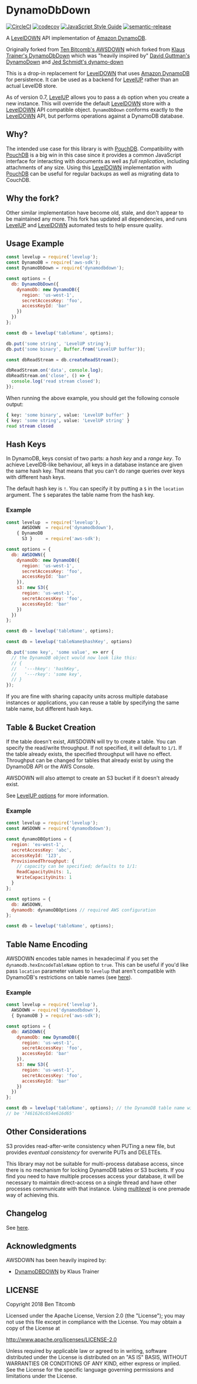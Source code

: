 # DynamoDbDown

[![CircleCI](https://circleci.com/gh/GioCirque/DynamoDbDown.svg?style=shield)](https://circleci.com/gh/GioCirque/DynamoDbDown) [![codecov](https://codecov.io/gh/GioCirque/DynamoDbDown/branch/master/graph/badge.svg)](https://codecov.io/gh/GioCirque/DynamoDbDown) [![JavaScript Style Guide](https://img.shields.io/badge/code_style-standard-brightgreen.svg)](https://standardjs.com) [![semantic-release](https://img.shields.io/badge/%20%20%F0%9F%93%A6%F0%9F%9A%80-semantic--release-e10079.svg)](https://github.com/semantic-release/semantic-release)

A [LevelDOWN](https://github.com/level/leveldown) API implementation of [Amazon DynamoDB](https://aws.amazon.com/dynamodb/).

Originally forked from [Ten Bitcomb's AWSDOWN](https://github.com/Ravenstine/awsdown) which forked from [Klaus Trainer's DynamoDbDown](https://github.com/KlausTrainer/dynamodbdown) which was "heavily inspired by" [David Guttman's DynamoDown](https://github.com/davidguttman/dynamodown) and [Jed Schmidt's dynamo-down](https://github.com/jed/dynamo-down)

This is a drop-in replacement for [LevelDOWN](https://github.com/level/leveldown) that uses [Amazon DynamoDB](https://aws.amazon.com/dynamodb/) for persistence. It can be used as a backend for [LevelUP](https://github.com/level/levelup) rather than an actual LevelDB store.

As of version 0.7, [LevelUP](https://github.com/level/levelup) allows you to pass a `db` option when you create a new instance. This will override the default [LevelDOWN](https://github.com/level/leveldown) store with a [LevelDOWN](https://github.com/level/leveldown) API compatible object. `DynamoDbDown` conforms exactly to the [LevelDOWN](https://github.com/level/leveldown) API, but performs operations against a DynamoDB database.

## Why?

The intended use case for this library is with [PouchDB](https://github.com/pouchdb/pouchdb). Compatibility with [PouchDB](https://github.com/pouchdb/pouchdb) is a big win in this case since it provides a common JavaScript interface for interacting with documents as well as _full replication_, including attachments of any size. Using this [LevelDOWN](https://github.com/level/leveldown) implementation with [PouchDB](https://github.com/pouchdb/pouchdb) can be useful for regular backups as well as migrating data to CouchDB.

## Why the fork?

Other similar implementation have become old, stale, and don't appear to be maintained any more. This fork has updated all dependencies, and runs [LevelUP](https://github.com/level/levelup) and [LevelDOWN](https://github.com/level/leveldown) automated tests to help ensure quality.

## Usage Example

```js
const levelup = require('levelup');
const DynamoDB = require('aws-sdk');
const DynamoDbDown = require('dynamodbdown');

const options = {
  db: DynamoDbDown({
    dynamoDb: new DynamoDB({
      region: 'us-west-1',
      secretAccessKey: 'foo',
      accessKeyId: 'bar'
    })
  })
};

const db = levelup('tableName', options);

db.put('some string', 'LevelUP string');
db.put('some binary', Buffer.from('LevelUP buffer'));

const dbReadStream = db.createReadStream();

dbReadStream.on('data', console.log);
dbReadStream.on('close', () => {
  console.log('read stream closed');
});
```

When running the above example, you should get the following console output:

```sh
{ key: 'some binary', value: 'LevelUP buffer' }
{ key: 'some string', value: 'LevelUP string' }
read stream closed
```

## Hash Keys

In DynamoDB, keys consist of two parts: a _hash key_ and a _range key_. To achieve LevelDB-like behaviour, all keys in a database instance are given the same hash key. That means that you can't do range queries over keys with different hash keys.

The default hash key is `!`. You can specify it by putting a `$` in the `location` argument. The `$` separates the table name from the hash key.

### Example

```js
const levelup  = require('levelup'),
      AWSDOWN  = require('dynamodbdown'),
    { DynamoDB
      S3 }     = require('aws-sdk');

const options = {
  db: AWSDOWN({
    dynamoDb: new DynamoDB({
      region: 'us-west-1',
      secretAccessKey: 'foo',
      accessKeyId: 'bar'
    }),
    s3: new S3({
      region: 'us-west-1',
      secretAccessKey: 'foo',
      accessKeyId: 'bar'
    })
  })
};

const db = levelup('tableName', options);

const db = levelup('tableName$hashKey', options)

db.put('some key', 'some value', => err {
  // the DynamoDB object would now look like this:
  // {
  //   '---hkey': 'hashKey',
  //   '---rkey': 'some key',
  // }
});
```

If you are fine with sharing capacity units across multiple database instances or applications, you can reuse a table by specifying the same table name, but different hash keys.

## Table & Bucket Creation

If the table doesn't exist, AWSDOWN will try to create a table. You can specify the read/write throughput. If not specified, it will default to `1/1`. If the table already exists, the specified throughput will have no effect. Throughput can be changed for tables that already exist by using the DynamoDB API or the AWS Console.

AWSDOWN will also attempt to create an S3 bucket if it doesn't already exist.

See [LevelUP options](https://github.com/level/levelup#options) for more information.

### Example

```js
const levelup = require('levelup');
const AWSDOWN = require('dynamodbdown');

const dynamoDBOptions = {
  region: 'eu-west-1',
  secretAccessKey: 'abc',
  accessKeyId: '123',
  ProvisionedThroughput: {
    // capacity can be specified; defaults to 1/1:
    ReadCapacityUnits: 1,
    WriteCapacityUnits: 1
  }
};

const options = {
  db: AWSDOWN,
  dynamodb: dynamoDBOptions // required AWS configuration
};

const db = levelup('tableName', options);
```

## Table Name Encoding

AWSDOWN encodes table names in hexadecimal if you set the `dynamodb.hexEncodeTableName` option to `true`. This can be useful if you'd like pass `location` parameter values to `levelup` that aren't compatible with DynamoDB's restrictions on table names (see [here](docs.aws.amazon.com/amazondynamodb/latest/APIReference/API_CreateTable.html)).

### Example

```js
const levelup = require('levelup'),
  AWSDOWN = require('dynamodbdown'),
  { DynamoDB } = require('aws-sdk');

const options = {
  db: AWSDOWN({
    dynamoDb: new DynamoDB({
      region: 'us-west-1',
      secretAccessKey: 'foo',
      accessKeyId: 'bar'
    }),
    s3: new S3({
      region: 'us-west-1',
      secretAccessKey: 'foo',
      accessKeyId: 'bar'
    })
  })
};

const db = levelup('tableName', options); // the DynamoDB table name will
// be '7461626c654e616d65'
```

## Other Considerations

S3 provides read-after-write consistency when PUTing a new file, but provides _eventual consistency_ for overwrite PUTs and DELETEs.

This library may not be suitable for multi-process database access, since there is no mechanism for locking DynamoDB tables or S3 buckets. If you find you need to have multiple processes access your database, it will be necessary to maintain direct-access on a single thread and have other processes communicate with that instance. Using [multilevel](https://github.com/juliangruber/multilevel) is one premade way of achieving this.

## Changelog

See [here](https://github.com/ravenstine/awsdown/releases).

## Acknowledgments

AWSDOWN has been heavily inspired by:

- [DynamoDBDOWN](https://github.com/KlausTrainer/dynamodbdown) by Klaus Trainer

## LICENSE

Copyright 2018 Ben Titcomb

Licensed under the Apache License, Version 2.0 (the "License"); you may not use this file except in compliance with the License. You may obtain a copy of the License at

http://www.apache.org/licenses/LICENSE-2.0

Unless required by applicable law or agreed to in writing, software distributed under the License is distributed on an "AS IS" BASIS, WITHOUT WARRANTIES OR CONDITIONS OF ANY KIND, either express or implied. See the License for the specific language governing permissions and limitations under the License.
